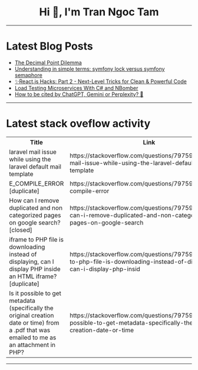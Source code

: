 <h1 align="center">Hi 👋, I'm Tran Ngoc Tam</h1>

---

# Latest Blog Posts 
<!-- BLOG-POST-LIST:START -->
- [The Decimal Point Dilemma](https://dev.to/rawveg/the-decimal-point-dilemma-3l4l)
- [Understanding in simple terms: symfony lock versus symfony semaphore](https://dev.to/jeandevbr/understanding-in-simple-terms-symfony-lock-versus-symfony-semaphore-2h5d)
- [✨React.js Hacks: Part 2 - Next-Level Tricks for Clean &amp; Powerful Code](https://dev.to/ilsa_shaikh_089e2bfab0bf4/reactjs-hacks-part-2-next-level-tricks-for-clean-powerful-code-2k27)
- [Load Testing Microservices With C# and NBomber](https://dev.to/antonmartyniuk/load-testing-microservices-with-c-and-nbomber-dc2)
- [How to be cited by ChatGPT, Gemini or Perplexity? 👾](https://dev.to/bio-ai-software-engineer/how-to-be-cited-by-chatgpt-gemini-or-perplexity-1pi5)
<!-- BLOG-POST-LIST:END -->

---

# Latest stack oveflow activity
<table>
  <tr><th>Title</th><th>Link</th></tr>
  <!-- STACKOVERFLOW:START --><tr><td>laravel mail issue while using the laravel default mail template</td><td>https://stackoverflow.com/questions/79759732/laravel-mail-issue-while-using-the-laravel-default-mail-template</td></tr><tr><td>E_COMPILE_ERROR [duplicate]</td><td>https://stackoverflow.com/questions/79759731/e-compile-error</td></tr><tr><td>How can I remove duplicated and non categorized pages on google search? [closed]</td><td>https://stackoverflow.com/questions/79759683/how-can-i-remove-duplicated-and-non-categorized-pages-on-google-search</td></tr><tr><td>iframe to PHP file is downloading instead of displaying, can I display PHP inside an HTML iframe? [duplicate]</td><td>https://stackoverflow.com/questions/79759180/iframe-to-php-file-is-downloading-instead-of-displaying-can-i-display-php-insid</td></tr><tr><td>Is it possible to get metadata &lpar;specifically the original creation date or time&rpar; from a .pdf that was emailed to me as an attachment in PHP?</td><td>https://stackoverflow.com/questions/79759173/is-it-possible-to-get-metadata-specifically-the-original-creation-date-or-time</td></tr><!-- STACKOVERFLOW:END -->
</table>

---


